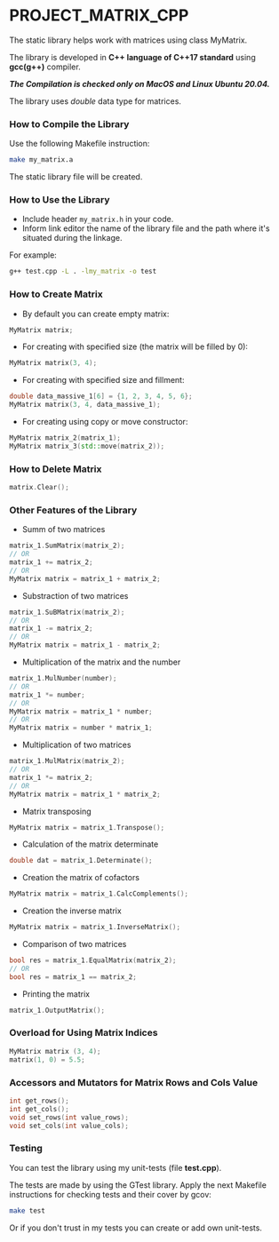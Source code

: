 # PROJECT_MATRIX_CPP
The static library helps work with matrices using class MyMatrix. 

The library is developed in **C++ language of C++17 standard** using **gcc(g++)** compiler.

_**The Compilation is checked only on MacOS and Linux Ubuntu 20.04.**_

The library uses *double* data type for matrices.

### How to Compile the Library
Use the following Makefile instruction:
```bash
make my_matrix.a 
```

The static library file will be created.

### How to Use the Library
- Include header `my_matrix.h` in your code.
- Inform link editor the name of the library file and the path where it's situated during the linkage.

For example:
```bash
g++ test.cpp -L . -lmy_matrix -o test
```

### How to Create Matrix
- By default you can create empty matrix:
```cpp
MyMatrix matrix;
```
- For creating with specified size (the matrix will be filled by 0):
```cpp
MyMatrix matrix(3, 4);
```
- For creating with specified size and fillment:
```cpp
double data_massive_1[6] = {1, 2, 3, 4, 5, 6};
MyMatrix matrix(3, 4, data_massive_1);
```
- For creating using copy or move constructor:
```cpp
MyMatrix matrix_2(matrix_1);
MyMatrix matrix_3(std::move(matrix_2));
```
### How to Delete Matrix
```cpp
matrix.Clear();
```

### Other Features of the Library
- Summ of two matrices
```cpp
matrix_1.SumMatrix(matrix_2);
// OR
matrix_1 += matrix_2;
// OR
MyMatrix matrix = matrix_1 + matrix_2;
```
- Substraction of two matrices
```cpp
matrix_1.SuBMatrix(matrix_2);
// OR
matrix_1 -= matrix_2;
// OR
MyMatrix matrix = matrix_1 - matrix_2;
```
- Multiplication of the matrix and the number
```cpp
matrix_1.MulNumber(number);
// OR
matrix_1 *= number;
// OR
MyMatrix matrix = matrix_1 * number;
// OR
MyMatrix matrix = number * matrix_1;
```
- Multiplication of two matrices
```cpp
matrix_1.MulMatrix(matrix_2);
// OR
matrix_1 *= matrix_2;
// OR
MyMatrix matrix = matrix_1 * matrix_2;
```
- Matrix transposing
```cpp
MyMatrix matrix = matrix_1.Transpose();
```
- Calculation of the matrix determinate
```cpp
double dat = matrix_1.Determinate();
```
- Creation the matrix of cofactors
```cpp
MyMatrix matrix = matrix_1.CalcComplements();
```
- Creation the inverse matrix
```cpp
MyMatrix matrix = matrix_1.InverseMatrix();
```
- Comparison of two matrices
```cpp
bool res = matrix_1.EqualMatrix(matrix_2);
// OR
bool res = matrix_1 == matrix_2;
```
- Printing the matrix
```cpp
matrix_1.OutputMatrix();
```

### Overload for Using Matrix Indices
```cpp
MyMatrix matrix (3, 4);
matrix(1, 0) = 5.5;
```

### Accessors and Mutators for Matrix Rows and Cols Value
```cpp
int get_rows();
int get_cols();
void set_rows(int value_rows);
void set_cols(int value_cols);
```


### Testing
You can test the library using my unit-tests (file **test.cpp**). 

The tests are made by using the GTest library. Apply the next Makefile instructions for checking tests and their cover by gcov:
```bash
make test
```
Or if you don't trust in my tests you can create or add own unit-tests.
